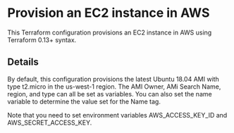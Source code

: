 # Provision an EC2 instance in AWS

This Terraform configuration provisions an EC2 instance in AWS using Terraform 0.13+ syntax.

## Details

By default, this configuration provisions the latest Ubuntu 18.04 AMI with type t2.micro in the us-west-1 region. The AMI Owner, AMi Search Name, region, and type can all be set as variables. You can also set the name variable to determine the value set for the Name tag.

Note that you need to set environment variables AWS_ACCESS_KEY_ID and AWS_SECRET_ACCESS_KEY.
